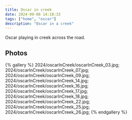 ```yaml
---
title: Oscar in creek
date: 2024-09-06 14:18:33
tags: ["home", "oscar"]
description: "Oscar in a creek"
---
```


Oscar playing in creek across the road.

## Photos

{% gallery %}
2024/oscarInCreek/oscarInCreek_03.jpg;
2024/oscarInCreek/oscarInCreek_07.jpg;
2024/oscarInCreek/oscarInCreek_09.jpg;
2024/oscarInCreek/oscarInCreek_14.jpg;
2024/oscarInCreek/oscarInCreek_16.jpg;
2024/oscarInCreek/oscarInCreek_17.jpg;
2024/oscarInCreek/oscarInCreek_18.jpg;
2024/oscarInCreek/oscarInCreek_22.jpg;
2024/oscarInCreek/oscarInCreek_25.jpg;
2024/oscarInCreek/oscarInCreek_26.jpg;
{% endgallery %}
